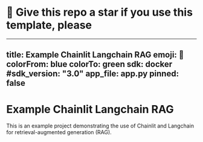 # 🤝 Give this repo a star if you use this template, please

---
title: Example Chainlit Langchain RAG
emoji: 🧩
colorFrom: blue
colorTo: green
sdk: docker
#sdk_version: "3.0"
app_file: app.py
pinned: false
---

# Example Chainlit Langchain RAG

This is an example project demonstrating the use of Chainlit and Langchain for retrieval-augmented generation (RAG).
